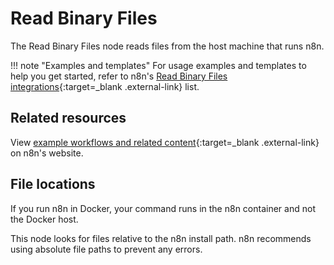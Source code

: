 # Read Binary Files

The Read Binary Files node reads files from the host machine that runs n8n.

!!! note "Examples and templates"
	For usage examples and templates to help you get started, refer to n8n's [Read Binary Files integrations](https://n8n.io/integrations/read-binary-files/){:target=_blank .external-link} list.


## Related resources

View [example workflows and related content](https://n8n.io/integrations/read-binary-files/){:target=_blank .external-link} on n8n's website.

## File locations

If you run n8n in Docker, your command runs in the n8n container and not the Docker host.

This node looks for files relative to the n8n install path. n8n recommends using absolute file paths to prevent any errors.



